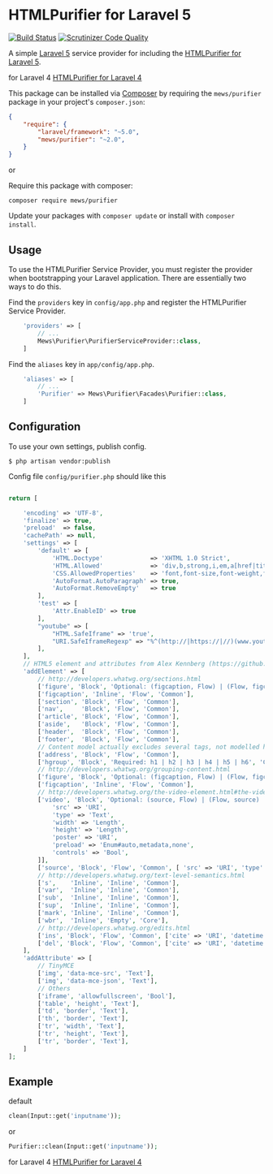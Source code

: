 # HTMLPurifier for Laravel 5

[![Build Status](https://scrutinizer-ci.com/g/mewebstudio/Purifier/badges/build.png?b=master)](https://scrutinizer-ci.com/g/mewebstudio/Purifier/build-status/master) [![Scrutinizer Code Quality](https://scrutinizer-ci.com/g/mewebstudio/Purifier/badges/quality-score.png?b=master)](https://scrutinizer-ci.com/g/mewebstudio/Purifier/?branch=master)

A simple [Laravel 5](http://www.laravel.com/) service provider for including the [HTMLPurifier for Laravel 5](https://github.com/mewebstudio/purifier).

for Laravel 4 [HTMLPurifier for Laravel 4](https://github.com/mewebstudio/Purifier/tree/master-l4)

This package can be installed via [Composer](http://getcomposer.org) by 
requiring the `mews/purifier` package in your project's `composer.json`:

```json
{
    "require": {
        "laravel/framework": "~5.0",
        "mews/purifier": "~2.0",
    }
}
```

or

Require this package with composer:
```
composer require mews/purifier
```

Update your packages with `composer update` or install with `composer install`.

## Usage

To use the HTMLPurifier Service Provider, you must register the provider when bootstrapping your Laravel application. There are
essentially two ways to do this.

Find the `providers` key in `config/app.php` and register the HTMLPurifier Service Provider.

```php
    'providers' => [
        // ...
        Mews\Purifier\PurifierServiceProvider::class,
    ]
```

Find the `aliases` key in `app/config/app.php`.

```php
    'aliases' => [
        // ...
        'Purifier' => Mews\Purifier\Facades\Purifier::class,
    ]
```

## Configuration

To use your own settings, publish config.

```$ php artisan vendor:publish```

Config file `config/purifier.php` should like this

```php

return [

    'encoding' => 'UTF-8',
    'finalize' => true,
    'preload'  => false,
    'cachePath' => null,
    'settings' => [
        'default' => [
            'HTML.Doctype'             => 'XHTML 1.0 Strict',
            'HTML.Allowed'             => 'div,b,strong,i,em,a[href|title],ul,ol,li,p[style],br,span[style],img[width|height|alt|src]',
            'CSS.AllowedProperties'    => 'font,font-size,font-weight,font-style,font-family,text-decoration,padding-left,color,background-color,text-align',
            'AutoFormat.AutoParagraph' => true,
            'AutoFormat.RemoveEmpty'   => true
        ],
        'test' => [
            'Attr.EnableID' => true
        ],
        "youtube" => [
            "HTML.SafeIframe" => 'true',
            "URI.SafeIframeRegexp" => "%^(http://|https://|//)(www.youtube.com/embed/|player.vimeo.com/video/)%",
        ],
    ],
    // HTML5 element and attributes from Alex Kennberg (https://github.com/kennberg/php-htmlpurifier-html5)
    'addElement' => [
        // http://developers.whatwg.org/sections.html
        ['figure', 'Block', 'Optional: (figcaption, Flow) | (Flow, figcaption) | Flow', 'Common'],
        ['figcaption', 'Inline', 'Flow', 'Common'],
        ['section', 'Block', 'Flow', 'Common'],
        ['nav',     'Block', 'Flow', 'Common'],
        ['article', 'Block', 'Flow', 'Common'],
        ['aside',   'Block', 'Flow', 'Common'],
        ['header',  'Block', 'Flow', 'Common'],
        ['footer',  'Block', 'Flow', 'Common'],
        // Content model actually excludes several tags, not modelled here
        ['address', 'Block', 'Flow', 'Common'],
        ['hgroup', 'Block', 'Required: h1 | h2 | h3 | h4 | h5 | h6', 'Common'],
        // http://developers.whatwg.org/grouping-content.html
        ['figure', 'Block', 'Optional: (figcaption, Flow) | (Flow, figcaption) | Flow', 'Common', [ 'contenteditable' => 'Text' ]],
        ['figcaption', 'Inline', 'Flow', 'Common'],
        // http://developers.whatwg.org/the-video-element.html#the-video-element
        ['video', 'Block', 'Optional: (source, Flow) | (Flow, source) | Flow', 'Common', [
            'src' => 'URI',
            'type' => 'Text',
            'width' => 'Length',
            'height' => 'Length',
            'poster' => 'URI',
            'preload' => 'Enum#auto,metadata,none',
            'controls' => 'Bool',
        ]],
        ['source', 'Block', 'Flow', 'Common', [ 'src' => 'URI', 'type' => 'Text']],
        // http://developers.whatwg.org/text-level-semantics.html
        ['s',    'Inline', 'Inline', 'Common'],
        ['var',  'Inline', 'Inline', 'Common'],
        ['sub',  'Inline', 'Inline', 'Common'],
        ['sup',  'Inline', 'Inline', 'Common'],
        ['mark', 'Inline', 'Inline', 'Common'],
        ['wbr',  'Inline', 'Empty', 'Core'],
        // http://developers.whatwg.org/edits.html
        ['ins', 'Block', 'Flow', 'Common', ['cite' => 'URI', 'datetime' => 'CDATA']],
        ['del', 'Block', 'Flow', 'Common', ['cite' => 'URI', 'datetime' => 'CDATA']],
    ],
    'addAttribute' => [
        // TinyMCE
        ['img', 'data-mce-src', 'Text'],
        ['img', 'data-mce-json', 'Text'],
        // Others
        ['iframe', 'allowfullscreen', 'Bool'],
        ['table', 'height', 'Text'],
        ['td', 'border', 'Text'],
        ['th', 'border', 'Text'],
        ['tr', 'width', 'Text'],
        ['tr', 'height', 'Text'],
        ['tr', 'border', 'Text'],
    ]
];
```


## Example

default
```php
clean(Input::get('inputname'));
```
or

```php
Purifier::clean(Input::get('inputname'));
```

for Laravel 4 [HTMLPurifier for Laravel 4](https://github.com/mewebstudio/Purifier/tree/master-l4)
